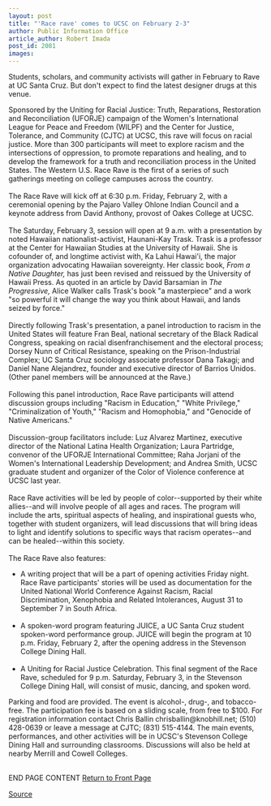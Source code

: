 ```yaml
---
layout: post
title: "'Race rave' comes to UCSC on February 2-3"
author: Public Information Office
article_author: Robert Imada
post_id: 2081
images:
---
```


<p>
  Students, scholars, and community activists will gather in February to Rave at UC Santa Cruz. But don't expect to find the latest designer drugs at this venue.
</p>
<p>
  Sponsored by the Uniting for Racial Justice: Truth, Reparations, Restoration and Reconciliation (UFORJE) campaign of the Women's International League for Peace and Freedom (WILPF) and the Center for Justice, Tolerance, and Community (CJTC) at UCSC, this rave will focus on racial justice. More than 300 participants will meet to explore racism and the intersections of oppression, to promote reparations and healing, and to develop the framework for a truth and reconciliation process in the United States. The Western U.S. Race Rave is the first of a series of such gatherings meeting on college campuses across the country.<br>
  <br>
  The Race Rave will kick off at 6:30 p.m. Friday, February 2, with a ceremonial opening by the Pajaro Valley Ohlone Indian Council and a keynote address from David Anthony, provost of Oakes College at UCSC.<br>
  <br>
  The Saturday, February 3, session will open at 9 a.m. with a presentation by noted Hawaiian nationalist-activist, Haunani-Kay Trask. Trask is a professor at the Center for Hawaiian Studies at the University of Hawaii. She is cofounder of, and longtime activist with, Ka Lahui Hawai'i, the major organization advocating Hawaiian sovereignty. Her classic book, <i>From a Native Daughter,</i> has just been revised and reissued by the University of Hawaii Press. As quoted in an article by David Barsamian in <i>The Progressive,</i> Alice Walker calls Trask's book "a masterpiece" and a work "so powerful it will change the way you think about Hawaii, and lands seized by force."<br>
  <br>
  Directly following Trask's presentation, a panel introduction to racism in the United States will feature Fran Beal, national secretary of the Black Radical Congress, speaking on racial disenfranchisement and the electoral process; Dorsey Nunn of Critical Resistance, speaking on the Prison-Industrial Complex; UC Santa Cruz sociology associate professor Dana Takagi; and Daniel Nane Alejandrez, founder and executive director of Barrios Unidos. (Other panel members will be announced at the Rave.)<br>
  <br>
  Following this panel introduction, Race Rave participants will attend discussion groups including "Racism in Education," "White Privilege," "Criminalization of Youth," "Racism and Homophobia," and "Genocide of Native Americans."<br>
  <br>
  Discussion-group facilitators include: Luz Alvarez Martinez, executive director of the National Latina Health Organization; Laura Partridge, convenor of the UFORJE International Committee; Raha Jorjani of the Women's International Leadership Development; and Andrea Smith, UCSC graduate student and organizer of the Color of Violence conference at UCSC last year.<br>
  <br>
  Race Rave activities will be led by people of color--supported by their white allies--and will involve people of all ages and races. The program will include the arts, spiritual aspects of healing, and inspirational guests who, together with student organizers, will lead discussions that will bring ideas to light and identify solutions to specific ways that racism operates--and can be healed--within this society.<br>
  <br>
  The Race Rave also features:
</p>
<ul>
  <li>A writing project that will be a part of opening activities Friday night. Race Rave participants' stories will be used as documentation for the United National World Conference Against Racism, Racial Discrimination, Xenophobia and Related Intolerances, August 31 to September 7 in South Africa.<br>
    <br>
  </li>
  <li>A spoken-word program featuring JUICE, a UC Santa Cruz student spoken-word performance group. JUICE will begin the program at 10 p.m. Friday, February 2, after the opening address in the Stevenson College Dining Hall.<br>
    <br>
  </li>
  <li>A Uniting for Racial Justice Celebration. This final segment of the Race Rave, scheduled for 9 p.m. Saturday, February 3, in the Stevenson College Dining Hall, will consist of music, dancing, and spoken word.
  </li>
</ul>
<p>
  Parking and food are provided. The event is alcohol-, drug-, and tobacco-free. The participation fee is based on a sliding scale, from free to $100. For registration information contact Chris Ballin chrisballin@knobhill.net; (510) 428-0639 or leave a message at CJTC; (831) 515-4144. The main events, performances, and other activities will be in UCSC's Stevenson College Dining Hall and surrounding classrooms. Discussions will also be held at nearby Merrill and Cowell Colleges.
</p>
<p>
  <br>
  END PAGE CONTENT <a href="../../index.html">Return to Front Page</a> <img align="bottom" alt=" " border="0" height="1" src="../../images/trans.gif" width="385">
</p>
<p><a href="http://www1.ucsc.edu/currents/00-01/01-29/race_rave.html" title="Permalink to race_rave">Source</a></p>
